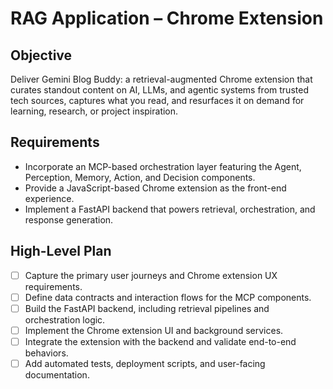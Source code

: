 # RAG Application – Chrome Extension

## Objective
Deliver Gemini Blog Buddy: a retrieval-augmented Chrome extension that curates standout content on AI, LLMs, and agentic systems from trusted tech sources, captures what you read, and resurfaces it on demand for learning, research, or project inspiration.

## Requirements
- Incorporate an MCP-based orchestration layer featuring the Agent, Perception, Memory, Action, and Decision components.
- Provide a JavaScript-based Chrome extension as the front-end experience.
- Implement a FastAPI backend that powers retrieval, orchestration, and response generation.

## High-Level Plan
- [ ] Capture the primary user journeys and Chrome extension UX requirements.
- [ ] Define data contracts and interaction flows for the MCP components.
- [ ] Build the FastAPI backend, including retrieval pipelines and orchestration logic.
- [ ] Implement the Chrome extension UI and background services.
- [ ] Integrate the extension with the backend and validate end-to-end behaviors.
- [ ] Add automated tests, deployment scripts, and user-facing documentation.
